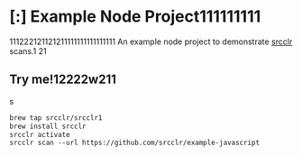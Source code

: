 # [:] Example Node Project111111111
111222121121211111111111111111
An example node project to demonstrate [srcclr](https://www.srcclr.com) scans.1
21
## Try me!12222w211
s
```1
brew tap srcclr/srcclr1
brew install srcclr
srcclr activate
srcclr scan --url https://github.com/srcclr/example-javascript
```
